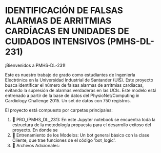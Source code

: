 # IDENTIFICACIÓN DE FALSAS ALARMAS DE ARRITMIAS CARDÍACAS EN UNIDADES DE CUIDADOS INTENSIVOS (PMHS-DL-231)



¡Bienvenidos a PMHS-DL-231! 

Este es nuestro trabajo de grado como estudiantes de Ingeniería Electrónica en la Universidad Industrial de Santander (UIS). Este proyecto busca identificar el número de falsas alarmas de arritmias cardiacas, evitando la supresión de alarmas verdaderas en las UCIs. Este modelo está entrenado a partir de la base de datos del PhysioNet/Computing in Cardiology Challenge 2015. Un set de datos con 750 registros. 


El proyecto está compuesto por carpetas principales:

<!--START_SECTION:activity-->
1. 🎉 PRO_(PMHS_DL_231): En este Jupyter notebook se encuentra toda la estructura de la metodología propuesta para el desarrollo exitoso del proyecto. En donde se 
2. 📁 Entrenamiento de los Modelos: Un bot general básico con la clase Cliente, que trae funciones de el código 'bot_logic'.
3. 📁 Archivos Adicionales:
<!--END_SECTION:activity-->
